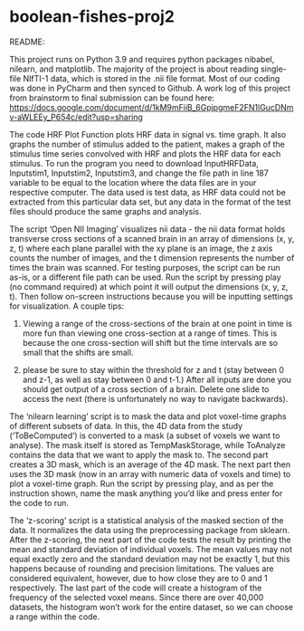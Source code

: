# boolean-fishes-proj2

README:

This project runs on Python 3.9 and requires python packages nibabel, nilearn, and matplotlib. The majority of the project is about reading single-file NIfTI-1 data, which is stored in the .nii file format. Most of our coding was done in PyCharm and then synced to Github. A work log of this project from brainstorm to final submission can be found here: https://docs.google.com/document/d/1kM9mFiiB_6GpjpgmeF2FN1lGucDNmv-aWLEEy_P654c/edit?usp=sharing

The code HRF Plot Function plots HRF data in signal vs. time graph. It also graphs the number of stimulus added to the patient, makes a graph of the stimulus time series convolved with HRF and plots the HRF data for each stimulus. To run the program you need to download InputHRFData, Inputstim1, Inputstim2, Inputstim3, and change the file path in line 187 variable to be equal to the location where the data files are in your respective computer. The data used is test data, as HRF data could not be extracted from this particular data set, but any data in the format of the test files should produce the same graphs and analysis. 

The script ‘Open NII Imaging’ visualizes nii data - the nii data format holds transverse cross sections of a scanned brain in an array of dimensions (x, y, z, t) where each plane parallel with the xy plane is an image, the z axis counts the number of images, and the t dimension represents the number of times the brain was scanned. For testing purposes, the script can be run as-is, or a different file path can be used. 
Run the script by pressing play (no command required) at which point it will output the dimensions (x, y, z, t). Then follow on-screen instructions because you will be inputting settings for visualization. 
A couple tips: 
1) Viewing a range of the cross-sections of the brain at one point in time is more fun than viewing one cross-section at a range of times. This is because the one cross-section will shift but the time intervals are so small that the shifts are small.

2) please be sure to stay within the threshold for z and t (stay between 0 and z-1, as well as stay between 0 and t-1.) After all inputs are done you should get output of a cross section of a brain. Delete one slide to access the next (there is unfortunately no way to navigate backwards).

The ‘nilearn learning’ script is to mask the data and plot voxel-time graphs of different subsets of data. 
In this, the 4D data from the study (‘ToBeComputed’) is converted to a mask (a subset of voxels we want to analyse). The mask itself is stored as TempMaskStorage, while ToAnalyze contains the data that we want to apply the mask to. The second part creates a 3D mask, which is an average of the 4D mask. The next part then uses the 3D mask (now in an array with numeric data of voxels and time) to plot a voxel-time graph. Run the script by pressing play, and as per the instruction shown, name the mask anything you’d like and press enter for the code to run. 

The ‘z-scoring’ script is a statistical analysis of the masked section of the data. It normalizes the data using the preprocessing package from sklearn. 
After the z-scoring, the next part of the code tests the result by printing the mean and standard deviation of individual voxels. The mean values may not equal exactly zero and the standard deviation may not be exactly 1, but this happens because of rounding and precision limitations. The values are considered equivalent, however, due to how close they are to 0 and 1 respectively. 
The last part of the code will create a histogram of the frequency of the selected voxel means. Since there are over 40,000 datasets, the histogram won’t work for the entire dataset, so we can choose a range within the code. 
